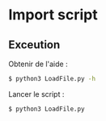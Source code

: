 # Import script

## Exceution

Obtenir de l'aide : 

```bash
$ python3 LoadFile.py -h
```

Lancer le script :

```bash
$ python3 LoadFile.py
```

